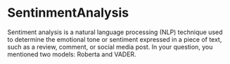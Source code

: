 # SentinmentAnalysis
Sentiment analysis is a natural language processing (NLP) technique used to determine the emotional tone or sentiment expressed in a piece of text, such as a review, comment, or social media post. In your question, you mentioned two models: Roberta and VADER.
